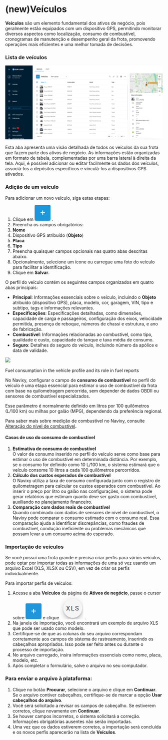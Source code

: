 # (new)Veículos

**Veículos** são um elemento fundamental dos ativos de negócio, pois geralmente estão equipados com um dispositivo GPS, permitindo monitorar diversos aspectos como localização, consumo de combustível, cronogramas de manutenção e desempenho geral da frota, promovendo operações mais eficientes e uma melhor tomada de decisões.

### Lista de veículos

![Lista de veículos](attachments/image-20250423-114907.png)

Esta aba apresenta uma visão detalhada de todos os veículos da sua frota que fazem parte dos ativos de negócio. As informações estão organizadas em formato de tabela, complementadas por uma barra lateral à direita da tela. Aqui, é possível adicionar ou editar facilmente os dados dos veículos, associá-los a depósitos específicos e vinculá-los a dispositivos GPS ativados.

### Adição de um veículo

Para adicionar um novo veículo, siga estas etapas:

1. Clique em ![plus](attachments/image-20250325-150554.png)
.
2. Preencha os campos obrigatórios:
  1. **Nome**
  2. Dispositivo GPS atribuído (**Objeto**)
  3. **Placa**
  4. **Tipo**
3. Preencha quaisquer campos opcionais nas quatro abas descritas abaixo.
4. Opcionalmente, selecione um ícone ou carregue uma foto do veículo para facilitar a identificação.
5. Clique em **Salvar**.

O perfil do veículo contém os seguintes campos organizados em quatro abas principais:

- **Principal**: Informações essenciais sobre o veículo, incluindo o **Objeto** atribuído (dispositivo GPS), placa, modelo, cor, garagem, VIN, tipo e subtipo, tags e informações relevantes.
- **Especificações**: Especificações detalhadas, como dimensões, capacidade de carga e passageiros, configuração dos eixos, velocidade permitida, presença de reboque, números de chassi e estrutura, e ano de fabricação.
- **Combustível**: Informações relacionadas ao combustível, como tipo, qualidade e custo, capacidade do tanque e taxa média de consumo.
- **Seguro**: Detalhes do seguro do veículo, incluindo número da apólice e data de validade.

![](https://squaregps.atlassian.net/wiki/images/icons/grey_arrow_down.png)

Fuel consumption in the vehicle profile and its role in fuel reports

No Navixy, configurar o campo de **consumo de combustível** no perfil do veículo é uma etapa essencial para estimar o uso de combustível da frota com base na quilometragem percorrida, sem depender de dados OBDII ou sensores de combustível especializados.

Esse parâmetro é normalmente definido em litros por 100 quilômetros (L/100 km) ou milhas por galão (MPG), dependendo da preferência regional.

Para saber mais sobre medição de combustível no Navixy, consulte [Alteração do nível de combustível](https://squaregps.atlassian.net/wiki/spaces/UDOCPT/pages/3025243110/Altera+o+do+n+vel+de+combust+vel?atlOrigin=eyJpIjoiZjkwOWU2MWY4NzY4NDk5OGFlOGViMzFiZmViNzdkNzIiLCJwIjoiYyJ9)**.**

#### Casos de uso do consumo de combustível

1. **Estimativa de consumo de combustível**  
O valor de consumo inserido no perfil do veículo serve como base para estimar o uso de combustível em determinada distância. Por exemplo, se o consumo for definido como 10 L/100 km, o sistema estimará que o veículo consome 10 litros a cada 100 quilômetros percorridos.
2. **Cálculo dos custos esperados de combustível**  
O Navixy utiliza a taxa de consumo configurada junto com o registro de quilometragem para calcular os custos esperados com combustível. Ao inserir o preço por litro ou galão nas configurações, o sistema pode gerar relatórios que estimam quanto deve ser gasto com combustível, auxiliando no planejamento financeiro.
3. **Comparação com dados reais de combustível**  
Quando combinado com dados de sensores de nível de combustível, o Navixy pode comparar o consumo estimado com o consumo real. Essa comparação ajuda a identificar discrepâncias, como fraudes de combustível, condução ineficiente ou problemas mecânicos que possam levar a um consumo acima do esperado.

### Importação de veículos

Se você possui uma frota grande e precisa criar perfis para vários veículos, pode optar por importar todas as informações de uma só vez usando um arquivo Excel (XLS, XLSX ou CSV), em vez de criar os perfis individualmente.

Para importar perfis de veículos:

1. Acesse a aba **Veículos** da página de **Ativos de negócio**, passe o cursor sobre ![Plus](attachments/image-20250325-150554.png)
 e clique ![XLS](attachments/icon_xls.png)
.
2. Na janela de importação, você encontrará um exemplo de arquivo XLS que pode ser usado como modelo.
3. Certifique-se de que as colunas do seu arquivo correspondam corretamente aos campos do sistema de rastreamento, inserindo os cabeçalhos apropriados. Isso pode ser feito antes ou durante o processo de importação.
4. No arquivo carregado, insira informações essenciais como nome, placa, modelo, etc.
5. Após completar o formulário, salve o arquivo no seu computador.

### Para enviar o arquivo à plataforma:

1. Clique no botão **Procurar**, selecione o arquivo e clique em **Continuar**. Se o arquivo contiver cabeçalhos, certifique-se de marcar a opção **Usar cabeçalhos do arquivo**.
2. Você será solicitado a revisar os campos de cabeçalho. Se estiverem corretos, clique novamente em **Continuar**.
3. Se houver campos incorretos, o sistema solicitará a correção. Informações obrigatórias ausentes não serão importadas.
4. Uma vez que os dados estiverem corretos, a importação será concluída e os novos perfis aparecerão na lista de **Veículos**.